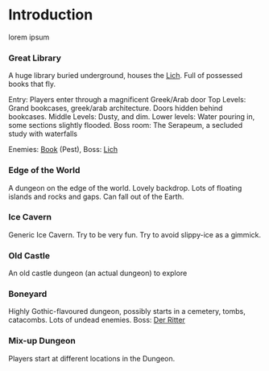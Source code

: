 # Introduction #

lorem ipsum

### Great Library ###
A huge library buried underground, houses the [Lich](Bosses#Lich.md).
Full of possessed books that fly.

Entry: Players enter through a magnificent Greek/Arab door
Top Levels: Grand bookcases, greek/arab architecture. Doors hidden behind bookcases.
Middle Levels: Dusty, and dim.
Lower levels: Water pouring in, some sections slightly flooded.
Boss room: The Serapeum, a secluded study with waterfalls

Enemies: [Book](Enemies#Flying_Pests.md) (Pest),
Boss: [Lich](Bosses#Lich.md)
### Edge of the World ###
A dungeon on the edge of the world. Lovely backdrop. Lots of floating islands and rocks and gaps. Can fall out of the Earth.

### Ice Cavern ###
Generic Ice Cavern. Try to be very fun. Try to avoid slippy-ice as a gimmick.

### Old Castle ###
An old castle dungeon (an actual dungeon) to explore

### Boneyard ###
Highly Gothic-flavoured dungeon, possibly starts in a cemetery, tombs, catacombs. Lots of undead enemies.
Boss: [Der Ritter](Bosses#Der_Ritter.md)

### Mix-up Dungeon ###

Players start at different locations in the Dungeon.
